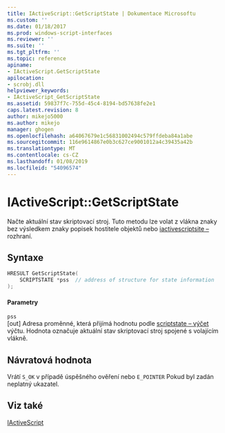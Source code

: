 ```yaml
---
title: IActiveScript::GetScriptState | Dokumentace Microsoftu
ms.custom: ''
ms.date: 01/18/2017
ms.prod: windows-script-interfaces
ms.reviewer: ''
ms.suite: ''
ms.tgt_pltfrm: ''
ms.topic: reference
apiname:
- IActiveScript.GetScriptState
apilocation:
- scrobj.dll
helpviewer_keywords:
- IActiveScript_GetScriptState
ms.assetid: 59837f7c-755d-45c4-8194-bd57638fe2e1
caps.latest.revision: 8
author: mikejo5000
ms.author: mikejo
manager: ghogen
ms.openlocfilehash: a64067679e1c56831002494c579ffdeba84a1abe
ms.sourcegitcommit: 116e9614867e0b3c627ce9001012a4c39435a42b
ms.translationtype: MT
ms.contentlocale: cs-CZ
ms.lasthandoff: 01/08/2019
ms.locfileid: "54096574"
---
```

# <a name="iactivescriptgetscriptstate"></a>IActiveScript::GetScriptState
Načte aktuální stav skriptovací stroj. Tuto metodu lze volat z vlákna znaky bez výsledkem znaky popisek hostitele objektů nebo [iactivescriptsite –](../../winscript/reference/iactivescriptsite.md) rozhraní.  
  
## <a name="syntax"></a>Syntaxe  
  
```cpp
HRESULT GetScriptState(  
    SCRIPTSTATE *pss  // address of structure for state information  
);  
```  
  
#### <a name="parameters"></a>Parametry  
 `pss`  
 [out] Adresa proměnné, která přijímá hodnotu podle [scriptstate – výčet](../../winscript/reference/scriptstate-enumeration.md) výčtu. Hodnota označuje aktuální stav skriptovací stroj spojené s volajícím vlákně.  
  
## <a name="return-value"></a>Návratová hodnota  
 Vrátí `S_OK` v případě úspěšného ověření nebo `E_POINTER` Pokud byl zadán neplatný ukazatel.  
  
## <a name="see-also"></a>Viz také  
 [IActiveScript](../../winscript/reference/iactivescript.md)